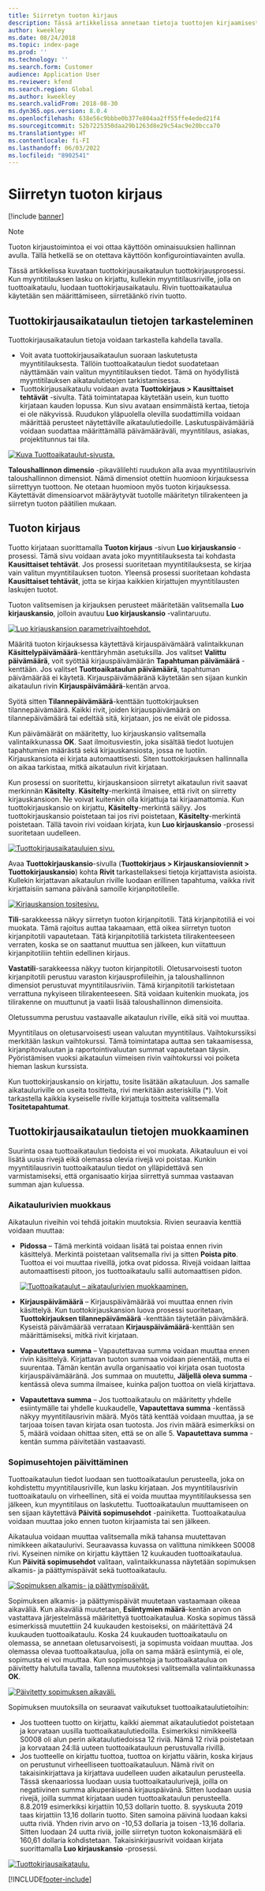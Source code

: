 ```yaml
---
title: Siirretyn tuoton kirjaus
description: Tässä artikkelissa annetaan tietoja tuottojen kirjaamisesta tuottokirjaustoiminnon avulla.
author: kweekley
ms.date: 08/24/2018
ms.topic: index-page
ms.prod: ''
ms.technology: ''
ms.search.form: Customer
audience: Application User
ms.reviewer: kfend
ms.search.region: Global
ms.author: kweekley
ms.search.validFrom: 2018-08-30
ms.dyn365.ops.version: 8.0.4
ms.openlocfilehash: 638e56c9bbbe0b377e804aa2ff55ffe4eded21f4
ms.sourcegitcommit: 52b7225350daa29b1263d8e29c54ac9e20bcca70
ms.translationtype: HT
ms.contentlocale: fi-FI
ms.lasthandoff: 06/03/2022
ms.locfileid: "8902541"
---
```

# <a name="recognize-deferred-revenue"></a>Siirretyn tuoton kirjaus

[!include [banner](../includes/banner.md)]

> [!NOTE]
> Tuoton kirjaustoimintoa ei voi ottaa käyttöön ominaisuuksien hallinnan avulla. Tällä hetkellä se on otettava käyttöön konfigurointiavainten avulla.

Tässä artikkelissa kuvataan tuottokirjausaikataulun tuottokirjausprosessi. Kun myyntitilauksen lasku on kirjattu, kullekin myyntitilausriville, jolla on tuottoaikataulu, luodaan tuottokirjausaikataulu. Rivin tuottoaikataulua käytetään sen määrittämiseen, siirretäänkö rivin tuotto.

## <a name="view-revenue-recognition-schedule-details"></a>Tuottokirjausaikataulun tietojen tarkasteleminen

Tuottokirjausaikataulun tietoja voidaan tarkastella kahdella tavalla.

- Voit avata tuottokirjausaikataulun suoraan laskutetusta myyntitilauksesta. Tällöin tuottoaikataulun tiedot suodatetaan näyttämään vain valitun myyntitilauksen tiedot. Tämä on hyödyllistä myyntitilauksen aikataulutietojen tarkistamisessa.
- Tuottokirjausaikataulu voidaan avata **Tuottokirjaus \> Kausittaiset tehtävät** -sivulta. Tätä toimintatapaa käytetään usein, kun tuotto kirjataan kauden lopussa. Kun sivu avataan ensimmäistä kertaa, tietoja ei ole näkyvissä. Ruudukon yläpuolella olevilla suodattimilla voidaan määrittää perusteet näytettäville aikataulutiedoille. Laskutuspäivämääriä voidaan suodattaa määrittämällä päivämääräväli, myyntitilaus, asiakas, projektitunnus tai tila.

[![Kuva Tuottoaikataulut-sivusta.](./media/revenue-recognition-schedule-page.png)](./media/revenue-recognition-schedule-page.png)

**Taloushallinnon dimensio** -pikavälilehti ruudukon alla avaa myyntitilausrivin taloushallinnon dimensiot. Nämä dimensiot otettiin huomioon kirjauksessa siirrettyyn tuottoon. Ne otetaan huomioon myös tuoton kirjauksessa. Käytettävät dimensioarvot määräytyvät tuotolle määritetyn tilirakenteen ja siirretyn tuoton päätilien mukaan.

## <a name="recognize-revenue"></a>Tuoton kirjaus

Tuotto kirjataan suorittamalla **Tuoton kirjaus** -sivun **Luo kirjauskansio** -prosessi. Tämä sivu voidaan avata joko myyntitilauksesta tai kohdasta **Kausittaiset tehtävät**. Jos prosessi suoritetaan myyntitilauksesta, se kirjaa vain valitun myyntitilauksen tuoton. Yleensä prosessi suoritetaan kohdasta **Kausittaiset tehtävät**, jotta se kirjaa kaikkien kirjattujen myyntitilausten laskujen tuotot.

Tuoton valitsemisen ja kirjauksen perusteet määritetään valitsemalla **Luo kirjauskansio**, jolloin avautuu **Luo kirjauskansio** -valintaruutu.

[![Luo kirjauskansion parametrivaihtoehdot.](./media/revenue-recognition-create-journal.png)](./media/revenue-recognition-create-journal.png)

Määritä tuoton kirjauksessa käytettävä kirjauspäivämäärä valintaikkunan **Käsittelypäivämäärä**-kenttäryhmän asetuksilla. Jos valitset **Valittu päivämäärä**, voit syöttää kirjauspäivämäärän **Tapahtuman päivämäärä** -kenttään. Jos valitset **Tuottoaikataulun päivämäärä**, tapahtuman päivämäärää ei käytetä. Kirjauspäivämääränä käytetään sen sijaan kunkin aikataulun rivin **Kirjauspäivämäärä**-kentän arvoa.

Syötä sitten **Tilannepäivämäärä**-kenttään tuottokirjauksen tilannepäivämäärä. Kaikki rivit, joiden kirjauspäivämäärä on tilannepäivämäärä tai edeltää sitä, kirjataan, jos ne eivät ole pidossa.

Kun päivämäärät on määritetty, luo kirjauskansio valitsemalla valintaikkunassa **OK**. Saat ilmoitusviestin, joka sisältää tiedot luotujen tapahtumien määrästä sekä kirjauskansiosta, jossa ne luotiin. Kirjauskansiota ei kirjata automaattisesti. Siten tuottokirjauksen hallinnalla on aikaa tarkistaa, mitkä aikataulun rivit kirjataan.

Kun prosessi on suoritettu, kirjauskansioon siirretyt aikataulun rivit saavat merkinnän **Käsitelty**. **Käsitelty**-merkintä ilmaisee, että rivit on siirretty kirjauskansioon. Ne voivat kuitenkin olla kirjattuja tai kirjaamattomia. Kun tuottokirjauskansio on kirjattu, **Käsitelty**-merkintä säilyy. Jos tuottokirjauskansio poistetaan tai jos rivi poistetaan, **Käsitelty**-merkintä poistetaan. Tällä tavoin rivi voidaan kirjata, kun **Luo kirjauskansio** -prosessi suoritetaan uudelleen.

[![Tuottokirjausaikataulujen sivu.](./media/revenue-recognition-rev-recog-schedule-02.png)](./media/revenue-recognition-rev-recog-schedule-02.png)

Avaa **Tuottokirjauskansio**-sivulla (**Tuottokirjaus \> Kirjauskansioviennit \> Tuottokirjauskansio**) kohta **Rivit** tarkastellaksesi tietoja kirjattavista asioista. Kullekin kirjattavan aikataulun riville luodaan erillinen tapahtuma, vaikka rivit kirjattaisiin samana päivänä samoille kirjanpitotileille.

[![Kirjauskansion tositesivu.](./media/revenue-recognition-journal-voucher.png)](./media/revenue-recognition-journal-voucher.png)

**Tili**-sarakkeessa näkyy siirretyn tuoton kirjanpitotili. Tätä kirjanpitotiliä ei voi muokata. Tämä rajoitus auttaa takaamaan, että oikea siirretyn tuoton kirjanpitotili vapautetaan. Tätä kirjanpitotiliä tarkisteta tilirakenteeseen verraten, koska se on saattanut muuttua sen jälkeen, kun viitattuun kirjanpitotiliin tehtiin edellinen kirjaus.

**Vastatili**-sarakkeessa näkyy tuoton kirjanpitotili. Oletusarvoisesti tuoton kirjanpitotili perustuu varaston kirjausprofiileihin, ja taloushallinnon dimensiot perustuvat myyntitilausriviin. Tämä kirjanpitotili tarkistetaan verrattuna nykyiseen tilirakenteeseen. Sitä voidaan kuitenkin muokata, jos tilirakenne on muuttunut ja vaatii lisää taloushallinnon dimensioita.

Oletussumma perustuu vastaavalle aikataulun riville, eikä sitä voi muuttaa.

Myyntitilaus on oletusarvoisesti usean valuutan myyntitilaus. Vaihtokurssiksi merkitään laskun vaihtokurssi. Tämä toimintatapa auttaa sen takaamisessa, kirjanpitovaluutan ja raportointivaluutan summat vapautetaan täysin. Pyöristämisen vuoksi aikataulun viimeisen rivin vaihtokurssi voi poiketa hieman laskun kurssista.

Kun tuottokirjauskansio on kirjattu, tosite lisätään aikatauluun. Jos samalle aikatauluriville on useita tositteita, rivi merkitään asteriskilla (\*). Voit tarkastella kaikkia kyseiselle riville kirjattuja tositteita valitsemalla **Tositetapahtumat**.

## <a name="modify-the-revenue-recognition-schedule-details"></a>Tuottokirjausaikataulun tietojen muokkaaminen

Suurinta osaa tuottoaikataulun tiedoista ei voi muokata. Aikatauluun ei voi lisätä uusia rivejä eikä olemassa olevia rivejä voi poistaa. Kunkin myyntitilausrivin tuottoaikataulun tiedot on ylläpidettävä sen varmistamiseksi, että organisaatio kirjaa siirrettyä summaa vastaavan summan ajan kuluessa.

### <a name="edit-schedule-lines"></a>Aikataulurivien muokkaus

Aikataulun riveihin voi tehdä joitakin muutoksia. Rivien seuraavia kenttiä voidaan muuttaa:

- **Pidossa** – Tämä merkintä voidaan lisätä tai poistaa ennen rivin käsittelyä. Merkintä poistetaan valitsemalla rivi ja sitten **Poista pito**. Tuottoa ei voi muuttaa riveillä, jotka ovat pidossa. Rivejä voidaan laittaa automaattisesti pitoon, jos tuottoaikataulu sallii automaattisen pidon.

    [![Tuottoaikataulut – aikataulurivien muokkaaminen.](./media/revenue-recognition-rev-revenue-schedules.png)](./media/revenue-recognition-rev-revenue-schedules.png)

- **Kirjauspäivämäärä** – Kirjauspäivämäärää voi muuttaa ennen rivin käsittelyä. Kun tuottokirjauskansion luova prosessi suoritetaan, **Tuottokirjauksen tilannepäivämäärä** -kenttään täytetään päivämäärä. Kyseistä päivämäärää verrataan **Kirjauspäivämäärä**-kenttään sen määrittämiseksi, mitkä rivit kirjataan.
- **Vapautettava summa** – Vapautettavaa summa voidaan muuttaa ennen rivin käsittelyä. Kirjattavan tuoton summaa voidaan pienentää, mutta ei suurentaa. Tämän kentän avulla organisaatio voi kirjata osan tuotosta kirjauspäivämääränä. Jos summaa on muutettu, **Jäljellä oleva summa** -kentässä oleva summa ilmaisee, kuinka paljon tuottoa on vielä kirjattava.
- **Vapautettava summa** – Jos tuottoaikataulu on määritetty yhdelle esiintymälle tai yhdelle kuukaudelle, **Vapautettava summa** -kentässä näkyy myyntitilausrivin määrä. Myös tätä kenttää voidaan muuttaa, ja se tarjoaa toisen tavan kirjata osan tuotosta. Jos rivin määrä esimerkiksi on 5, määrä voidaan ohittaa siten, että se on alle 5. **Vapautettava summa** -kentän summa päivitetään vastaavasti.

### <a name="update-contract-terms"></a>Sopimusehtojen päivittäminen

Tuottoaikataulun tiedot luodaan sen tuottoaikataulun perusteella, joka on kohdistettu myyntitilausriville, kun lasku kirjataan. Jos myyntitilausrivin tuottoaikataulu on virheellinen, sitä ei voida muuttaa myyntitilauksessa sen jälkeen, kun myyntitilaus on laskutettu. Tuottoaikataulun muuttamiseen on sen sijaan käytettävä **Päivitä sopimusehdot** -painiketta. Tuottoaikataulua voidaan muuttaa joko ennen tuoton kirjaamista tai sen jälkeen.

Aikataulua voidaan muuttaa valitsemalla mikä tahansa muutettavan nimikkeen aikataulurivi. Seuraavassa kuvassa on valittuna nimikkeen S0008 rivi. Kyseinen nimike on kirjattu käyttäen 12 kuukauden tuottoaikataulua. Kun **Päivitä sopimusehdot** valitaan, valintaikkunassa näytetään sopimuksen alkamis- ja päättymispäivät sekä tuottoaikataulu.

[![Sopimuksen alkamis- ja päättymispäivät.](./media/revenue-recognition-rev-revenue-schedule-update-cntrct-dates-schedule.png)](./media/revenue-recognition-rev-revenue-schedule-update-cntrct-dates-schedule.png)

Sopimuksen alkamis- ja päättymispäivät muutetaan vastaamaan oikeaa aikaväliä. Kun aikaväliä muutetaan, **Esiintymien määrä**-kentän arvon on vastattava järjestelmässä määritettyä tuottoaikataulua. Koska sopimus tässä esimerkissä muutettiin 24 kuukauden kestoiseksi, on määritettävä 24 kuukauden tuottoaikataulu. Koska 24 kuukauden tuottoaikataulu on olemassa, se annetaan oletusarvoisesti, ja sopimusta voidaan muuttaa. Jos olemassa olevaa tuottoaikataulua, jolla on sama määrä esiintymiä, ei ole, sopimusta ei voi muuttaa. Kun sopimusehtoja ja tuottoaikataulua on päivitetty halutulla tavalla, tallenna muutoksesi valitsemalla valintaikkunassa **OK**.

[![Päivitetty sopimuksen aikaväli.](./media/revenue-recognition-rev-revenue-schedule-update-cntrct-dates-schedule-02.png)](./media/revenue-recognition-rev-revenue-schedule-update-cntrct-dates-schedule-02.png)

Sopimuksen muutoksilla on seuraavat vaikutukset tuottoaikataulutietoihin:

- Jos tuotteen tuotto on kirjattu, kaikki aiemmat aikataulutiedot poistetaan ja korvataan uusilla tuottoaikataulutiedoilla. Esimerkiksi nimikkeellä S0008 oli alun perin aikataulutiedoissa 12 riviä. Nämä 12 riviä poistetaan ja korvataan 24:llä uuteen tuottoaikatauluun perustuvalla rivillä.
- Jos tuotteelle on kirjattu tuottoa, tuottoa on kirjattu väärin, koska kirjaus on perustunut virheelliseen tuottoaikatauluun. Nämä rivit on takaisinkirjattava ja kirjattava uudelleen uuden aikataulun perusteella. Tässä skenaariossa luodaan uusia tuottoaikataulurivejä, joilla on negatiivinen summa alkuperäisenä kirjauspäivänä. Sitten luodaan uusia rivejä, joilla summat kirjataan uuden tuottoaikataulun perusteella. 8.8.2019 esimerkiksi kirjattiin 10,53 dollarin tuotto. 8. syyskuuta 2019 taas kirjattiin 13,16 dollarin tuotto. Siten samoina päivinä luodaan kaksi uutta riviä. Yhden rivin arvo on -10,53 dollaria ja toisen -13,16 dollaria. Sitten luodaan 24 uutta riviä, joille siirretyn tuoton kokonaismäärä eli 160,61 dollaria kohdistetaan. Takaisinkirjausrivit voidaan kirjata suorittamalla **Luo kirjauskansio** -prosessi.

[![Tuottokirjausaikataulu.](./media/revenue-recognition-rev-recog-schedule-03.png)](./media/revenue-recognition-rev-recog-schedule-03.png)


[!INCLUDE[footer-include](../../includes/footer-banner.md)]

